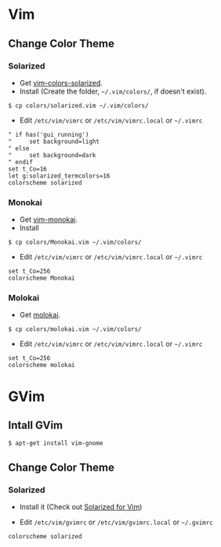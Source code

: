 # Vim

## Change Color Theme
### Solarized
* Get [vim-colors-solarized](https://github.com/altercation/vim-colors-solarized "vim-colors-solarized").
* Install (Create the folder, `~/.vim/colors/`, if doesn't exist).

```shell
$ cp colors/solarized.vim ~/.vim/colors/ 
```
* Edit `/etc/vim/vimrc` or `/etc/vim/vimrc.local` or `~/.vimrc`

```shell
" if has('gui_running')
"     set background=light
" else
"     set background=dark
" endif
set t_Co=16
let g:solarized_termcolors=16
colorscheme solarized
```

### Monokai
* Get [vim-monokai](https://github.com/sickill/vim-monokai "vim-monokai").
* Install

```shell
$ cp colors/Monokai.vim ~/.vim/colors/ 
```
* Edit `/etc/vim/vimrc` or `/etc/vim/vimrc.local` or `~/.vimrc`

```shell
set t_Co=256
colorscheme Monokai
```

### Molokai
* Get [molokai](https://github.com/tomasr/molokai "molokai").

```shell
$ cp colors/molokai.vim ~/.vim/colors/ 
```
* Edit `/etc/vim/vimrc` or `/etc/vim/vimrc.local` or `~/.vimrc`

```shell
set t_Co=256
colorscheme molokai
```

# GVim
## Intall GVim

```shell
$ apt-get install vim-gnome 
```

## Change Color Theme
### Solarized
* Install it (Check out [Solarized for Vim](#solarized))

* Edit `/etc/vim/gvimrc` or `/etc/vim/gvimrc.local` or `~/.gvimrc`

```
colorscheme solarized
```
